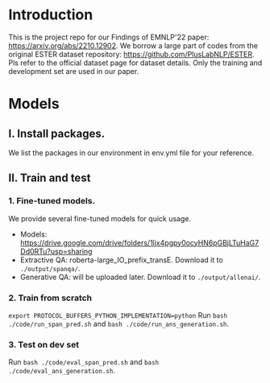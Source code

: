 # Introduction
This is the project repo for our Findings of EMNLP'22 paper: https://arxiv.org/abs/2210.12902. We borrow a large part of codes from the original ESTER dataset repository: https://github.com/PlusLabNLP/ESTER. Pls refer to the official dataset page for dataset details. Only the training and development set are used in our paper.

# Models
## I. Install packages. 
We list the packages in our environment in env.yml file for your reference.

## II. Train and test
### 1. Fine-tuned models.
We provide several fine-tuned models for quick usage.
- Models: https://drive.google.com/drive/folders/1ljx4pgpy0ocyHN6pGBjLTuHaG7Dd0RTu?usp=sharing
- Extractive QA: roberta-large_IO_prefix_transE. Download it to `./output/spanqa/`.
- Generative QA: will be uploaded later. Download it to `./output/allenai/`.

### 2. Train from scratch 
`export PROTOCOL_BUFFERS_PYTHON_IMPLEMENTATION=python`
Run `bash ./code/run_span_pred.sh` and `bash ./code/run_ans_generation.sh`.

### 3. Test on dev set
Run `bash ./code/eval_span_pred.sh` and `bash ./code/eval_ans_generation.sh`.
